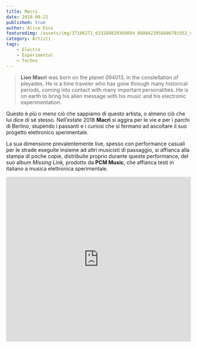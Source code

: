 ```yaml
---
title: Macri
date: 2018-09-21
published: true
author: Alice Dini
featuredimg: /assets/img/37186271_633288820369094_8808422958486781952_n.jpg
category: Artisti
tags:
    - Electro
    - Experimental
    - Techno
---
```

> **Lion Macri** was born on the planet 094013, in the constellation of pleyades. He is a time traveler who has gone through many historical periods, coming into cont<span class="text_exposed_show">act with many important personalities. He is on earth to bring his alien message with his music and his electronic experimentation.</span>

Questo è più o meno ciò che sappiamo di questo artista, o almeno ciò che lui dice di sé stesso. Nell’estate 2018 **Macri** si aggira per le vie e per i parchi di Berlino, stupendo i passanti e i curiosi che si fermano ad ascoltare il suo progetto elettronico sperimentale.

La sua dimensione prevalentemente live, spesso con performance casuali per le strade eseguite insieme ad altri musicisti di passaggio, si affianca alla stampa di poche copie, distribuite proprio durante queste performance, del suo album *Missing Link,* prodotto da **PCM Music**, che affianca testi in italiano a musica elettronica sperimentale.

<iframe frameborder="no" height="450" scrolling="no" src="http://w.soundcloud.com/player/?url=http%3A//api.soundcloud.com/playlists/649929765&color=%23ff5500&auto_play=false&hide_related=false&show_comments=true&show_user=true&show_reposts=false&show_teaser=true&visual=true" width="100%"><span class="mce_SELRES_start" data-mce-type="bookmark" style="display: inline-block; width: 0px; overflow: hidden; line-height: 0;">﻿</span></iframe>
